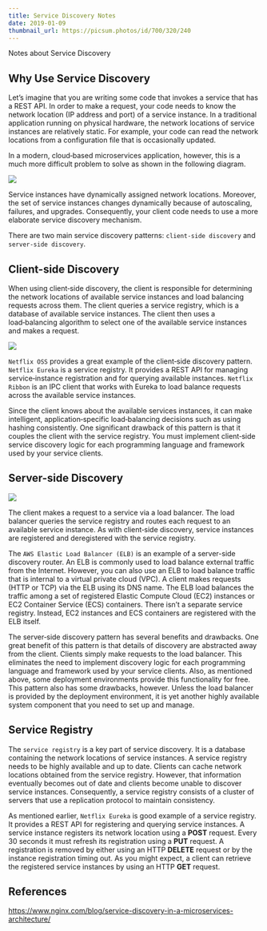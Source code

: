 ```yaml
---
title: Service Discovery Notes
date: 2019-01-09
thumbnail_url: https://picsum.photos/id/700/320/240
---
```


Notes about Service Discovery
<!--more-->

## Why Use Service Discovery

Let’s imagine that you are writing some code that invokes a service that has a REST API. In order to make a request, your code needs to know the network location (IP address and port) of a service instance. In a traditional application running on physical hardware, the network locations of service instances are relatively static. For example, your code can read the network locations from a configuration file that is occasionally updated.

In a modern, cloud‑based microservices application, however, this is a much more difficult problem to solve as shown in the following diagram.

![](https://www.nginx.com/wp-content/uploads/2016/04/Richardson-microservices-part4-1_difficult-service-discovery.png)

Service instances have dynamically assigned network locations. Moreover, the set of service instances changes dynamically because of autoscaling, failures, and upgrades. Consequently, your client code needs to use a more elaborate service discovery mechanism.

There are two main service discovery patterns: `client-side discovery` and `server-side discovery`.

## Client-side Discovery

When using client‑side discovery, the client is responsible for determining the network locations of available service instances and load balancing requests across them. The client queries a service registry, which is a database of available service instances. The client then uses a load‑balancing algorithm to select one of the available service instances and makes a request.

![](https://www.nginx.com/wp-content/uploads/2016/04/Richardson-microservices-part4-2_client-side-pattern.png)

`Netflix OSS` provides a great example of the client‑side discovery pattern. `Netflix Eureka` is a service registry. It provides a REST API for managing service‑instance registration and for querying available instances. `Netflix Ribbon` is an IPC client that works with Eureka to load balance requests across the available service instances.

Since the client knows about the available services instances, it can make intelligent, application‑specific load‑balancing decisions such as using hashing consistently. One significant drawback of this pattern is that it couples the client with the service registry. You must implement client‑side service discovery logic for each programming language and framework used by your service clients.

## Server-side Discovery

![](https://www.nginx.com/wp-content/uploads/2016/04/Richardson-microservices-part4-3_server-side-pattern.png)

The client makes a request to a service via a load balancer. The load balancer queries the service registry and routes each request to an available service instance. As with client‑side discovery, service instances are registered and deregistered with the service registry.

The `AWS Elastic Load Balancer (ELB)` is an example of a server-side discovery router. An ELB is commonly used to load balance external traffic from the Internet. However, you can also use an ELB to load balance traffic that is internal to a virtual private cloud (VPC). A client makes requests (HTTP or TCP) via the ELB using its DNS name. The ELB load balances the traffic among a set of registered Elastic Compute Cloud (EC2) instances or EC2 Container Service (ECS) containers. There isn’t a separate service registry. Instead, EC2 instances and ECS containers are registered with the ELB itself.

The server‑side discovery pattern has several benefits and drawbacks. One great benefit of this pattern is that details of discovery are abstracted away from the client. Clients simply make requests to the load balancer. This eliminates the need to implement discovery logic for each programming language and framework used by your service clients. Also, as mentioned above, some deployment environments provide this functionality for free. This pattern also has some drawbacks, however. Unless the load balancer is provided by the deployment environment, it is yet another highly available system component that you need to set up and manage.

## Service Registry

The `service registry` is a key part of service discovery. It is a database containing the network locations of service instances. A service registry needs to be highly available and up to date. Clients can cache network locations obtained from the service registry. However, that information eventually becomes out of date and clients become unable to discover service instances. Consequently, a service registry consists of a cluster of servers that use a replication protocol to maintain consistency.

As mentioned earlier, `Netflix Eureka` is good example of a service registry. It provides a REST API for registering and querying service instances. A service instance registers its network location using a **POST** request. Every 30 seconds it must refresh its registration using a **PUT** request. A registration is removed by either using an HTTP **DELETE** request or by the instance registration timing out. As you might expect, a client can retrieve the registered service instances by using an HTTP **GET** request.

## References

https://www.nginx.com/blog/service-discovery-in-a-microservices-architecture/